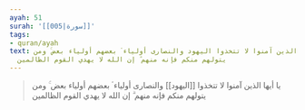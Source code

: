 ```yaml
---
ayah: 51
surah: '[[005|سورة]]'
tags:
- quran/ayah
text: يا أيها الذين آمنوا لا تتخذوا اليهود والنصارى أولياء ۘ بعضهم أولياء بعض ۚ ومن
  يتولهم منكم فإنه منهم ۗ إن الله لا يهدي القوم الظالمين
---
```

> يا أيها الذين آمنوا لا تتخذوا [[اليهود]] والنصارى أولياء ۘ بعضهم أولياء بعض ۚ ومن يتولهم منكم فإنه منهم ۗ إن الله لا يهدي القوم الظالمين
